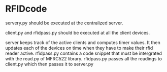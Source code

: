 # RFIDcode

servery.py should be executed at the centralized server. 

client.py and rfidpass.py should be executed at all the client devices. 

server keeps track of the active clients and computes timer values. It then updates each of the devices on time when they have to make their rfid reader active. 
rfidpass.py contains a code snippet that must be intergrated with the read.py of MFRC522 library. rfidpass.py passes all the readings to client.py which then passes it to server.py

